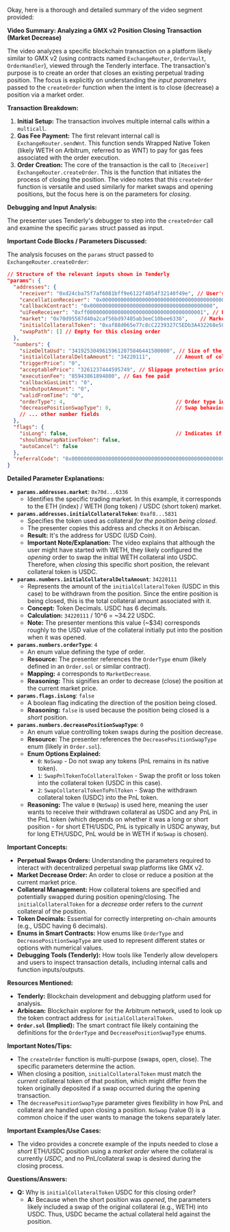 Okay, here is a thorough and detailed summary of the video segment provided:

**Video Summary: Analyzing a GMX v2 Position Closing Transaction (Market Decrease)**

The video analyzes a specific blockchain transaction on a platform likely similar to GMX v2 (using contracts named `ExchangeRouter`, `OrderVault`, `OrderHandler`), viewed through the Tenderly interface. The transaction's purpose is to create an order that closes an existing perpetual trading position. The focus is explicitly on understanding the *input parameters* passed to the `createOrder` function when the intent is to close (decrease) a position via a market order.

**Transaction Breakdown:**

1.  **Initial Setup:** The transaction involves multiple internal calls within a `multicall`.
2.  **Gas Fee Payment:** The first relevant internal call is `ExchangeRouter.sendWnt`. This function sends Wrapped Native Token (likely WETH on Arbitrum, referred to as WNT) to pay for gas fees associated with the order execution.
3.  **Order Creation:** The core of the transaction is the call to `[Receiver] ExchangeRouter.createOrder`. This is the function that initiates the process of closing the position. The video notes that this `createOrder` function is versatile and used similarly for market swaps and opening positions, but the focus here is on the parameters for *closing*.

**Debugging and Input Analysis:**

The presenter uses Tenderly's debugger to step into the `createOrder` call and examine the specific `params` struct passed as input.

**Important Code Blocks / Parameters Discussed:**

The analysis focuses on the `params` struct passed to `ExchangeRouter.createOrder`:

```json
// Structure of the relevant inputs shown in Tenderly
"params": {
  "addresses": {
    "receiver": "0xd24cba75f7af6081bff9e6122f4054f32140f49e", // User's address
    "cancellationReceiver": "0x0000000000000000000000000000000000000000",
    "callbackContract": "0x0000000000000000000000000000000000000000",
    "uiFeeReceiver": "0xff00000000000000000000000000000000000001", // Example UI fee receiver
    "market": "0x70d95587d40a2caf56bd97485ab3eeC10bee6336",    // Market identifier
    "initialCollateralToken": "0xaf88d065e77c8cC2239327C5EDb3A432268e5831", // Current collateral token
    "swapPath": [] // Empty for this closing order
  },
  "numbers": {
    "sizeDeltaUsd": "34192530496159612075846441500000", // Size of the position being closed (in USD with 30 decimals)
    "initialCollateralDeltaAmount": "34220111",        // Amount of collateral being withdrawn
    "triggerPrice": "0",
    "acceptablePrice": "3261237444595749", // Slippage protection price
    "executionFee": "85943861894800", // Gas fee paid
    "callbackGasLimit": "0",
    "minOutputAmount": "0",
    "validFromTime": "0",
    "orderType": 4,                                    // Order type identifier
    "decreasePositionSwapType": 0,                     // Swap behavior on decrease
    // ... other number fields
  },
  "flags": {
    "isLong": false,                                   // Indicates if the position is long or short
    "shouldUnwrapNativeToken": false,
    "autoCancel": false
  },
  "referralCode": "0x0000000000000000000000000000000000000000000000000000000000000000"
}
```

**Detailed Parameter Explanations:**

*   **`params.addresses.market`**: `0x70d...6336`
    *   Identifies the specific trading market. In this example, it corresponds to the ETH (index) / WETH (long token) / USDC (short token) market.
*   **`params.addresses.initialCollateralToken`**: `0xaf8...5831`
    *   Specifies the token used as collateral *for the position being closed*.
    *   The presenter copies this address and checks it on Arbiscan.
    *   **Result:** It's the address for USDC (USD Coin).
    *   **Important Note/Explanation:** The video explains that although the user might have started with WETH, they likely configured the *opening* order to swap the initial WETH collateral into USDC. Therefore, when *closing* this specific short position, the relevant collateral token is USDC.
*   **`params.numbers.initialCollateralDeltaAmount`**: `34220111`
    *   Represents the amount of the `initialCollateralToken` (USDC in this case) to be withdrawn from the position. Since the entire position is being closed, this is the total collateral amount associated with it.
    *   **Concept:** Token Decimals. USDC has 6 decimals.
    *   **Calculation:** `34220111` / 10^6 = ~34.22 USDC.
    *   **Note:** The presenter mentions this value (~$34) corresponds roughly to the USD value of the collateral initially put into the position when it was opened.
*   **`params.numbers.orderType`**: `4`
    *   An enum value defining the type of order.
    *   **Resource:** The presenter references the `OrderType` enum (likely defined in an `Order.sol` or similar contract).
    *   **Mapping:** `4` corresponds to `MarketDecrease`.
    *   **Reasoning:** This signifies an order to decrease (close) the position at the current market price.
*   **`params.flags.isLong`**: `false`
    *   A boolean flag indicating the direction of the position being closed.
    *   **Reasoning:** `false` is used because the position being closed is a *short* position.
*   **`params.numbers.decreasePositionSwapType`**: `0`
    *   An enum value controlling token swaps during the position decrease.
    *   **Resource:** The presenter references the `DecreasePositionSwapType` enum (likely in `Order.sol`).
    *   **Enum Options Explained:**
        *   `0`: `NoSwap` - Do not swap any tokens (PnL remains in its native token).
        *   `1`: `SwapPnlTokenToCollateralToken` - Swap the profit or loss token into the collateral token (USDC in this case).
        *   `2`: `SwapCollateralTokenToPnlToken` - Swap the withdrawn collateral token (USDC) into the PnL token.
    *   **Reasoning:** The value `0` (`NoSwap`) is used here, meaning the user wants to receive their withdrawn collateral as USDC and any PnL in the PnL token (which depends on whether it was a long or short position - for short ETH/USDC, PnL is typically in USDC anyway, but for long ETH/USDC, PnL would be in WETH if `NoSwap` is chosen).

**Important Concepts:**

*   **Perpetual Swaps Orders:** Understanding the parameters required to interact with decentralized perpetual swap platforms like GMX v2.
*   **Market Decrease Order:** An order to close or reduce a position at the current market price.
*   **Collateral Management:** How collateral tokens are specified and potentially swapped during position opening/closing. The `initialCollateralToken` for a *decrease* order refers to the *current* collateral of the position.
*   **Token Decimals:** Essential for correctly interpreting on-chain amounts (e.g., USDC having 6 decimals).
*   **Enums in Smart Contracts:** How enums like `OrderType` and `DecreasePositionSwapType` are used to represent different states or options with numerical values.
*   **Debugging Tools (Tenderly):** How tools like Tenderly allow developers and users to inspect transaction details, including internal calls and function inputs/outputs.

**Resources Mentioned:**

*   **Tenderly:** Blockchain development and debugging platform used for analysis.
*   **Arbiscan:** Blockchain explorer for the Arbitrum network, used to look up the token contract address for `initialCollateralToken`.
*   **`Order.sol` (Implied):** The smart contract file likely containing the definitions for the `OrderType` and `DecreasePositionSwapType` enums.

**Important Notes/Tips:**

*   The `createOrder` function is multi-purpose (swaps, open, close). The specific parameters determine the action.
*   When closing a position, `initialCollateralToken` must match the *current* collateral token of that position, which might differ from the token originally deposited if a swap occurred during the opening transaction.
*   The `decreasePositionSwapType` parameter gives flexibility in how PnL and collateral are handled upon closing a position. `NoSwap` (value 0) is a common choice if the user wants to manage the tokens separately later.

**Important Examples/Use Cases:**

*   The video provides a concrete example of the inputs needed to close a *short* ETH/USDC position using a *market order* where the collateral is currently *USDC*, and no PnL/collateral swap is desired during the closing process.

**Questions/Answers:**

*   **Q:** Why is `initialCollateralToken` USDC for this closing order?
    *   **A:** Because when the short position was *opened*, the parameters likely included a swap of the original collateral (e.g., WETH) into USDC. Thus, USDC became the actual collateral held against the position.